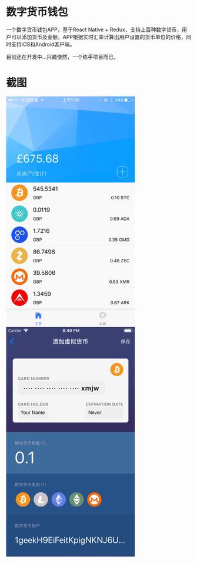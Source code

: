 # 数字货币钱包

一个数字货币钱包APP，基于React Native + Redux，支持上百种数字货币，用户可以添加货币及金额，APP根据实时汇率计算出用户设置的货币单位的价格，同时支持iOS和Android客户端。

目前还在开发中...兴趣使然，一个练手项目而已。

# 截图

<img src="snap-1.png" width="350px" />

<img src="snap-2.png" width="350px" />